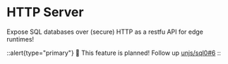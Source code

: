 # HTTP Server

Expose SQL databases over (secure) HTTP as a restfu API for edge runtimes!

::alert{type="primary"}
🚀 This feature is planned! Follow up [unjs/sql0#6](https://github.com/unjs/sql0/issues/6)
::

